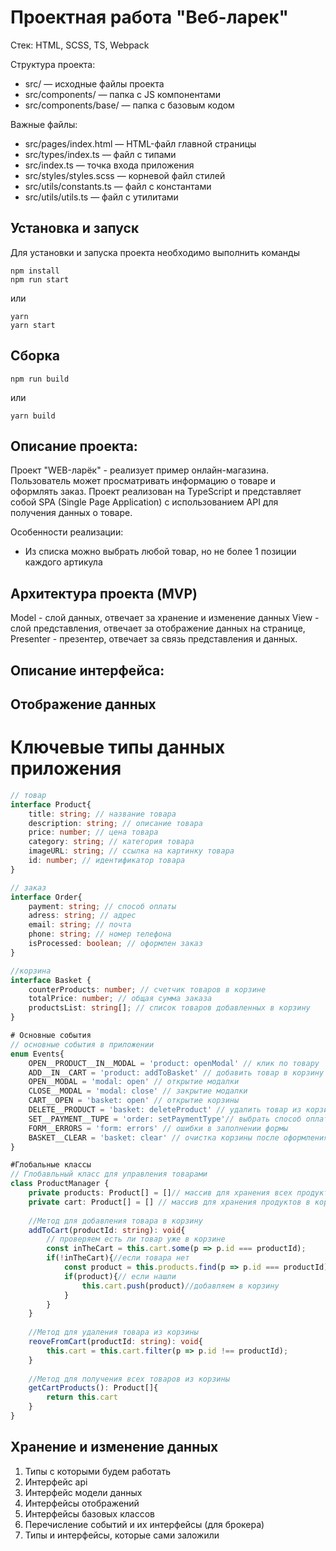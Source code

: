 # Проектная работа "Веб-ларек"

Стек: HTML, SCSS, TS, Webpack

Структура проекта:
- src/ — исходные файлы проекта
- src/components/ — папка с JS компонентами
- src/components/base/ — папка с базовым кодом

Важные файлы:
- src/pages/index.html — HTML-файл главной страницы
- src/types/index.ts — файл с типами
- src/index.ts — точка входа приложения
- src/styles/styles.scss — корневой файл стилей
- src/utils/constants.ts — файл с константами
- src/utils/utils.ts — файл с утилитами

## Установка и запуск
Для установки и запуска проекта необходимо выполнить команды

```
npm install
npm run start
```

или

```
yarn
yarn start
```
## Сборка

```
npm run build
```

или

```
yarn build
```
## Описание проекта:

Проект "WEB-ларёк" - реализует пример онлайн-магазина. Пользователь может просматривать информацию о товаре и оформлять заказ. Проект реализован на TypeScript и представляет собой SPA (Single Page Application) с использованием API для получения данных о товаре.

Особенности реализации:
- Из списка можно выбрать любой товар, но не более 1 позиции каждого артикула

## Архитектура проекта (MVP)
Model - слой данных, отвечает за хранение и изменение данных
View - слой представления, отвечает за отображение данных на странице,
Presenter - презентер, отвечает за связь представления и данных.


## Описание интерфейса:




## Отображение данных
# Ключевые типы данных приложения
```typescript
// товар
interface Product{
    title: string; // название товара
    description: string; // описание товара
    price: number; // цена товара
    category: string; // категория товара
    imageURL: string; // ссылка на картинку товара
    id: number; // идентификатор товара
}

// заказ
interface Order{
    payment: string; // способ оплаты
    adress: string; // адрес
    email: string; // почта
    phone: string; // номер телефона
    isProcessed: boolean; // оформлен заказ
}

//корзина
interface Basket {
    counterProducts: number; // счетчик товаров в корзине
    totalPrice: number; // общая сумма заказа
    productsList: string[]; // список товаров добавленных в корзину
}

# Основные события
// основные события в приложении
enum Events{
    OPEN__PRODUCT__IN__MODAL = 'product: openModal' // клик по товару
    ADD__IN__CART = 'product: addToBasket' // добавить товар в корзину
    OPEN__MODAL = 'modal: open' // открытие модалки
    CLOSE__MODAL = 'modal: close' // закрытие модалки
    CART__OPEN = 'basket: open' // открытие корзины
    DELETE__PRODUCT = 'basket: deleteProduct' // удалить товар из корзины
    SET__PAYMENT__TUPE = 'order: setPaymentType'// выбрать способ оплаты
    FORM__ERRORS = 'form: errors' // ошибки в заполнении формы
    BASKET__CLEAR = 'basket: clear' // очистка корзины после оформления заказа
}

#Глобальные классы
// Глобавльный класс для управления товарами
class ProductManager {
    private products: Product[] = []// массив для хранения всех продуктов
    private cart: Product[] = [] // массив для хранения продуктов в корзине
    
    //Метод для добавления товара в корзину
    addToCart(productId: string): void{
        // проверяем есть ли товар уже в корзине
        const inTheCart = this.cart.some(p => p.id === productId);
        if(!inTheCart){//если товара нет
            const product = this.products.find(p => p.id === productId);//находим продукт по id среди всех продуктов
            if(product){// если нашли
                this.cart.push(product)//добавляем в корзину
            }
        }
    }
    
    //Метод для удаления товара из корзины
    reoveFromCart(productId: string): void{
        this.cart = this.cart.filter(p => p.id !== productId);
    }
    
    //Метод для получения всех товаров из корзины
    getCartProducts(): Product[]{
        return this.cart
    }
}

```

## Хранение и изменение данных


1. Типы с которыми будем работать 
2. Интерфейс api 
3. Интерфейс модели данных
4. Интерфейсы отображений 
5. Интерфейсы базовых классов 
6. Перечисление событий и их интерфейсы (для брокера)
7. Типы и интерфейсы, которые сами заложили 